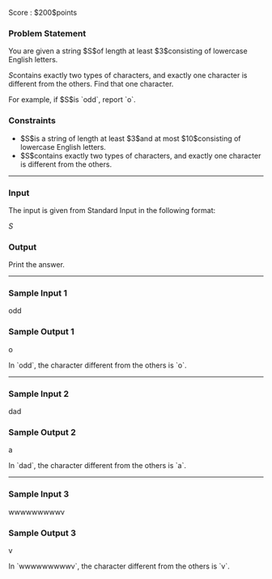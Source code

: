 
<div>

<span>

<span>

<p>
Score : $200$points
</p>

<div>

<section>

### **Problem Statement**

<p>
You are given a string $S$of length at least $3$consisting of lowercase English letters.

$S$contains exactly two types of characters, and exactly one character is different from the others. Find that one character.
</p>

<p>
For example, if $S$is `odd`, report `o`.
</p>

</section>

</div>

<div>

<section>

### **Constraints**

<ul>

<li>
$S$is a string of length at least $3$and at most $10$consisting of lowercase English letters.
</li>

<li>
$S$contains exactly two types of characters, and exactly one character is different from the others.
</li>

</ul>

</section>

</div>

---

<div>

<div>

<section>

### **Input**

<p>
The input is given from Standard Input in the following format:
</p>

<div>

$S$
</div>

</section>

</div>

<div>

<section>

### **Output**

<p>
Print the answer.
</p>

</section>

</div>

</div>

---

<div>

<section>

### **Sample Input 1**

<div>

odd

</div>

</section>

</div>

<div>

<section>

### **Sample Output 1**

<div>

o

</div>

<p>
In `odd`, the character different from the others is `o`.
</p>

</section>

</div>

---

<div>

<section>

### **Sample Input 2**

<div>

dad

</div>

</section>

</div>

<div>

<section>

### **Sample Output 2**

<div>

a

</div>

<p>
In `dad`, the character different from the others is `a`.
</p>

</section>

</div>

---

<div>

<section>

### **Sample Input 3**

<div>

wwwwwwwwwv

</div>

</section>

</div>

<div>

<section>

### **Sample Output 3**

<div>

v

</div>

<p>
In `wwwwwwwwwv`, the character different from the others is `v`.
</p>

</section>

</div>

</span>

</span>

</div>
